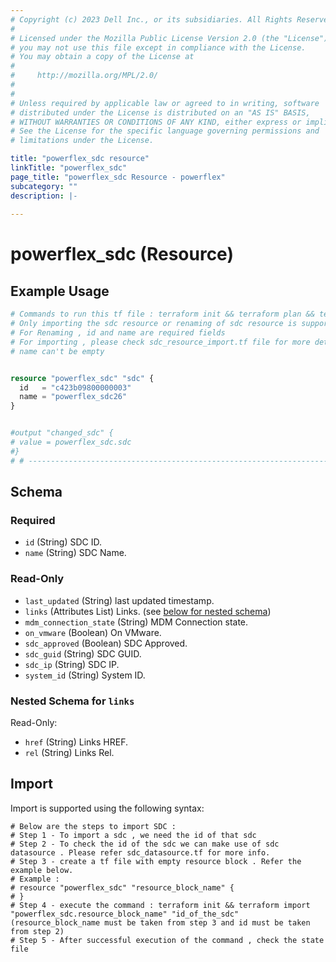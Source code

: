 ```yaml
---
# Copyright (c) 2023 Dell Inc., or its subsidiaries. All Rights Reserved.
# 
# Licensed under the Mozilla Public License Version 2.0 (the "License");
# you may not use this file except in compliance with the License.
# You may obtain a copy of the License at
# 
#     http://mozilla.org/MPL/2.0/
# 
# 
# Unless required by applicable law or agreed to in writing, software
# distributed under the License is distributed on an "AS IS" BASIS,
# WITHOUT WARRANTIES OR CONDITIONS OF ANY KIND, either express or implied.
# See the License for the specific language governing permissions and
# limitations under the License.

title: "powerflex_sdc resource"
linkTitle: "powerflex_sdc"
page_title: "powerflex_sdc Resource - powerflex"
subcategory: ""
description: |-
  
---
```


# powerflex_sdc (Resource)




## Example Usage

```terraform
# Commands to run this tf file : terraform init && terraform plan && terraform apply
# Only importing the sdc resource or renaming of sdc resource is supported
# For Renaming , id and name are required fields
# For importing , please check sdc_resource_import.tf file for more details
# name can't be empty


resource "powerflex_sdc" "sdc" {
  id   = "c423b09800000003"
  name = "powerflex_sdc26"
}


#output "changed_sdc" {
# value = powerflex_sdc.sdc
#}
# # -----------------------------------------------------------------------------------
```

<!-- schema generated by tfplugindocs -->
## Schema

### Required

- `id` (String) SDC ID.
- `name` (String) SDC Name.

### Read-Only

- `last_updated` (String) last updated timestamp.
- `links` (Attributes List) Links. (see [below for nested schema](#nestedatt--links))
- `mdm_connection_state` (String) MDM Connection state.
- `on_vmware` (Boolean) On VMware.
- `sdc_approved` (Boolean) SDC Approved.
- `sdc_guid` (String) SDC GUID.
- `sdc_ip` (String) SDC IP.
- `system_id` (String) System ID.

<a id="nestedatt--links"></a>
### Nested Schema for `links`

Read-Only:

- `href` (String) Links HREF.
- `rel` (String) Links Rel.

## Import

Import is supported using the following syntax:

```shell
# Below are the steps to import SDC :
# Step 1 - To import a sdc , we need the id of that sdc 
# Step 2 - To check the id of the sdc we can make use of sdc datasource . Please refer sdc_datasource.tf for more info.
# Step 3 - create a tf file with empty resource block . Refer the example below.
# Example :
# resource "powerflex_sdc" "resource_block_name" {
# }
# Step 4 - execute the command : terraform init && terraform import "powerflex_sdc.resource_block_name" "id_of_the_sdc" (resource_block_name must be taken from step 3 and id must be taken from step 2)
# Step 5 - After successful execution of the command , check the state file
```